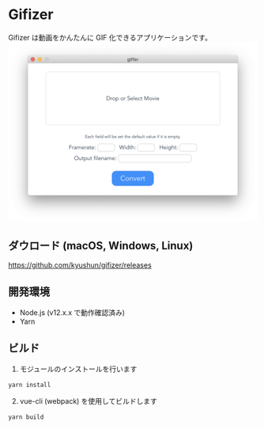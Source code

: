 # Gifizer

Gifizer は動画をかんたんに GIF 化できるアプリケーションです。
![Gifizer](./docs/ss.png "Gifizer Screenshot")

## ダウロード (macOS, Windows, Linux)

https://github.com/kyushun/gifizer/releases

## 開発環境

- Node.js (v12.x.x で動作確認済み)
- Yarn

## ビルド

1. モジュールのインストールを行います

```sh
yarn install
```

2. vue-cli (webpack) を使用してビルドします

```sh
yarn build
```
